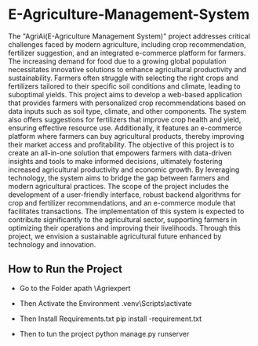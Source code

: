 # E-Agriculture-Management-System
The "AgriAi(E-Agriculture Management System)" project addresses critical challenges faced by modern agriculture, including crop recommendation, fertilizer suggestion, and an integrated e-commerce platform for farmers. The increasing demand for food due to a growing global population necessitates innovative solutions to enhance agricultural productivity and sustainability. Farmers often struggle with selecting the right crops and fertilizers tailored to their specific soil conditions and climate, leading to suboptimal yields.
This project aims to develop a web-based application that provides farmers with personalized crop recommendations based on data inputs such as soil type, climate, and other components. The system also offers suggestions for fertilizers that improve crop health and yield, ensuring effective resource use. Additionally, it features an e-commerce platform where farmers can buy agricultural products, thereby improving their market access and profitability.
The objective of this project is to create an all-in-one solution that empowers farmers with data-driven insights and tools to make informed decisions, ultimately fostering increased agricultural productivity and economic growth. By leveraging technology, the system aims to bridge the gap between farmers and modern agricultural practices.
The scope of the project includes the development of a user-friendly interface, robust backend algorithms for crop and fertilizer recommendations, and an e-commerce module that facilitates transactions. The implementation of this system is expected to contribute significantly to the agricultural sector, supporting farmers in optimizing their operations and improving their livelihoods. Through this project, we envision a sustainable agricultural future enhanced by technology and innovation.

## How to Run the Project
* Go to the Folder apath \Agriexpert
* Then Activate the Environment 
 .venv\Scripts\activate
* Then Install Requirements.txt
pip install -requirement.txt

* Then to tun the project 
python manage.py runserver 
